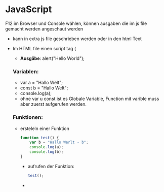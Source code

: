 # JavaScript

F12 im Browser und Console wählen, können ausgaben die im js file gemacht werden angeschaut werden

- kann in extra js file geschrieben werden oder in den html Text

   <script src="../javaScript/JS(MeineErsteKleienWebsite).js" type="text/javascript"> </script>

- Im HTML file einen script tag (<script>)

 <script type="text/javascript">
   alrt("Hello World");
</script>

- **Ausgäbe**:  alert("Hello World");

### Variablen:

- var a = "Hallo Welt";
- const b = "Hallo Welt";
- console.log(a);
- ohne var u const ist es Globale Variable, Function mit varible muss aber zuerst aufgerufen werden.

### Funktionen:

- ersteleln einer Funktion

  ```javascript
  function test() {
      var b = "Hallo Werlt - b";
      console.log(a);
      console.log(b);
  }
  
  ```

  - aufrufen der Funktion: 

    ```javascript
    test();
    ```

  - 

  